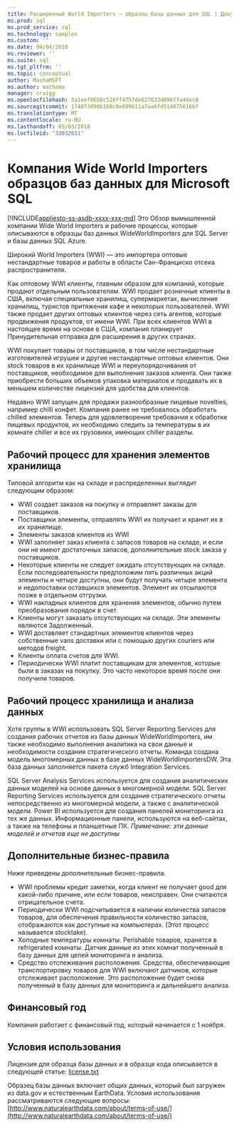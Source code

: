 ```yaml
---
title: Расширенный World Importers — образец базы данных для SQL | Документы Microsoft
ms.prod: sql
ms.prod_service: sql
ms.technology: samples
ms.custom: ''
ms.date: 04/04/2018
ms.reviewer: ''
ms.suite: sql
ms.tgt_pltfrm: ''
ms.topic: conceptual
author: MashaMSFT
ms.author: mathoma
manager: craigg
ms.openlocfilehash: 5a1eef0650c520ff4757de627633d096ffa46ec8
ms.sourcegitcommit: 1740f3090b168c0e809611a7aa6fd514075616bf
ms.translationtype: MT
ms.contentlocale: ru-RU
ms.lasthandoff: 05/03/2018
ms.locfileid: "33032651"
---
```

# <a name="wide-world-importers-sample-databases-for-microsoft-sql"></a>Компания Wide World Importers образцов баз данных для Microsoft SQL
[!INCLUDE[appliesto-ss-asdb-xxxx-xxx-md](../includes/appliesto-ss-asdb-xxxx-xxx-md.md)]
Это Обзор вымышленной компании Wide World Importers и рабочие процессы, которые описываются в образцы баз данных WideWorldImporters для SQL Server и базы данных SQL Azure.  

Широкий World Importers (WWI) — это импортера оптовые нестандартные товаров и работы в области Сан-Франциско отсека распространителя.

Как оптовому WWI клиенты, главным образом для компаний, которые продают отдельным пользователям. WWI продает розничные клиенты в США, включая специальные хранилищ, супермаркетах, вычисление хранилищ, туристов притяжения кафе и некоторых пользователей. WWI также продает других оптовых клиентов через сеть агентов, которые продвижения продуктов, от имени WWI. При всех клиентов WWI в настоящее время на основе в США, компания планирует Принудительная отправка для расширения в других странах.

WWI покупает товары от поставщиков, в том числе нестандартные изготовителей игрушек и другие нестандартные оптовых клиентов. Они stock товаров в их хранилище WWI и переупорядочивания от поставщиков, необходимое для выполнения заказов клиента. Они также приобрести больших объемов упаковка материалов и продавать их в меньшем количестве лицензий для удобства для клиентов.

Недавно WWI запущен для продажи разнообразные пищевые novelties, например chilli конфет.  Компания ранее не требовалось обработать chilled элементов. Теперь для удовлетворения требования к обработке пищевых продуктов, их необходимо следить за температуры в их комнате chiller и все их грузовики, имеющих chiller разделы.

## <a name="workflow-for-warehouse-stock-items"></a>Рабочий процесс для хранения элементов хранилища

Типовой алгоритм как на складе и распределенных выглядит следующим образом:
- WWI создает заказов на покупку и отправляет заказы для поставщиков.
- Поставщики элементы, отправлять WWI их получает и хранит их в их хранилище.
- Элементы заказов клиентов из WWI
- WWI заполняет заказ клиента с запасов товаров на складе, и если они не имеют достаточных запасов, дополнительные stock заказа у поставщиков.
- Некоторые клиенты не следует ожидать отсутствующих на складе. Если последовательности предположим пять различных акций элементы и четыре доступны, они будут получать четыре элемента и недопоставки оставшихся элементов. Элемент их отсылаются позже в отдельном отгрузки.
- WWI накладных клиентов для хранения элементов, обычно путем преобразования порядок в счет.
- Клиенты могут заказать отсутствующих на складе. Эти элементы являются Задолженный.
- WWI доставляет стандартных элементов клиентов через собственные vans доставки или с помощью других couriers или методов freight.
- Клиенты оплата счетов для WWI.
- Периодически WWI платит поставщикам для элементов, которые были в заказах на покупку. Это часто некоторое время после они получили товаров.

## <a name="data-warehouse-and-analysis-workflow"></a>Рабочий процесс хранилища и анализа данных

Хотя группы в WWI использовать SQL Server Reporting Services для создания рабочих отчетов из базы данных WideWorldImporters, им также необходимо выполнения аналитика на свои данные и необходимости создания стратегического отчеты. Команда создана модель многомерных данных в базе данных WideWorldImportersDW. Эта база данных заполняется пакета служб Integration Services.

SQL Server Analysis Services используется для создания аналитических данных моделей на основе данных в многомерной модели. SQL Server Reporting Services используется для создания стратегического отчеты непосредственно из многомерной модели, а также с аналитической модели. Power BI используется для создания панелей мониторинга из тех же данных. Информационные панели, используются на веб-сайтах, а также на телефоны и планшетные ПК. *Примечание: эти данные моделей и отчетов еще не доступны*

## <a name="additional-workflows"></a>Дополнительные бизнес-правила

Ниже приведены дополнительные бизнес-правила.
- WWI проблемы кредит заметки, когда клиент не получает good для какой-либо причине, или если товаров, неисправен. Они считаются отрицательное счета.
- Периодически WWI подсчитывается в наличии количества запасов товаров, для обеспечения правильности количество запасов, отображаются как доступные на компьютерах. (Этот процесс называется stocktake).
- Холодные температуры комнаты. Perishable товаров, хранятся в refrigerated комнаты. Датчик данные из этих комнат полученный в базу данных для целей мониторинга и анализа.
- Средство отслеживания расположения. Средства, обеспечивающие транспортировку товаров для WWI включают датчиков, которые отслеживает расположение. Это расположение будет снова полученный в базу данных для мониторинга и дальнейшего анализа.

## <a name="fiscal-year"></a>Финансовый год

Компания работает с финансовый год, который начинается с 1 ноября.

## <a name="terms-of-use"></a>Условия использования

Лицензия для образца базы данных и в образце кода описывается в следующей статье: [license.txt](https://github.com/Microsoft/sql-server-samples/blob/master/license.txt)

Образец базы данных включает общих данных, который был загружен из data.gov и естественным EarthData. Условия использования рассматриваются следующие вопросы: [http://www.naturalearthdata.com/about/terms-of-use/](http://www.naturalearthdata.com/about/terms-of-use/)

